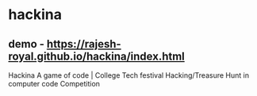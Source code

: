 # hackina
## demo - https://rajesh-royal.github.io/hackina/index.html
Hackina A game of code | College Tech festival Hacking/Treasure Hunt in computer code Competition 
